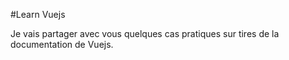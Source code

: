 #Learn Vuejs

Je vais partager avec vous quelques cas pratiques sur tires de la documentation de Vuejs.
